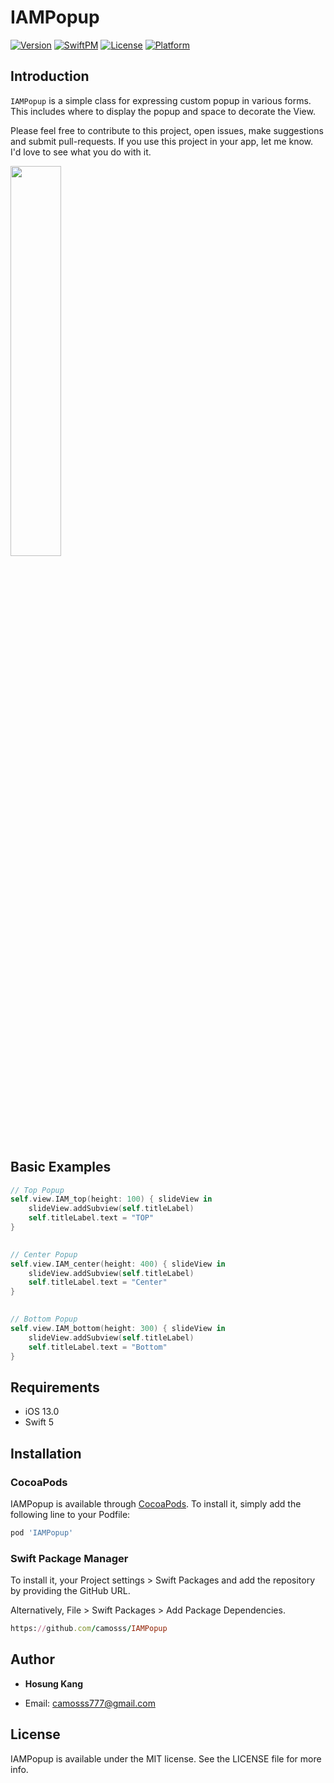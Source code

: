 # IAMPopup

[![Version](https://img.shields.io/cocoapods/v/IAMPopup.svg?style=flat)](https://cocoapods.org/pods/IAMPopup)
[![SwiftPM](https://img.shields.io/badge/SPM-supported-DE5C43.svg?style=flat)](https://swift.org/package-manager/)
[![License](https://img.shields.io/cocoapods/l/IAMPopup.svg?style=flat)](https://cocoapods.org/pods/IAMPopup)
[![Platform](https://img.shields.io/cocoapods/p/IAMPopup.svg?style=flat)](https://cocoapods.org/pods/IAMPopup)


## Introduction

`IAMPopup` is a simple class for expressing custom popup in various forms. This includes where to display the popup and space to decorate the View.

Please feel free to contribute to this project, open issues, make suggestions and submit pull-requests. If you use this project in your app, let me know. I'd love to see what you do with it.


<img src = "https://user-images.githubusercontent.com/93528918/149862217-62946646-4c47-47d6-a4d9-e4341610957c.gif" width="40%" height="40%">


## Basic Examples

```swift
// Top Popup
self.view.IAM_top(height: 100) { slideView in
    slideView.addSubview(self.titleLabel)
    self.titleLabel.text = "TOP"
}

 
// Center Popup  
self.view.IAM_center(height: 400) { slideView in
    slideView.addSubview(self.titleLabel)
    self.titleLabel.text = "Center"
}

   
// Bottom Popup 
self.view.IAM_bottom(height: 300) { slideView in
    slideView.addSubview(self.titleLabel)
    self.titleLabel.text = "Bottom"
}

```



## Requirements

- iOS 13.0
- Swift 5


## Installation

### CocoaPods

IAMPopup is available through [CocoaPods](https://cocoapods.org). To install
it, simply add the following line to your Podfile:

```ruby
pod 'IAMPopup'
```

### Swift Package Manager

To install it, your Project settings > Swift Packages and add the repository by providing the GitHub URL.

Alternatively, File > Swift Packages > Add Package Dependencies.

```ruby
https://github.com/camosss/IAMPopup
```

## Author

- **Hosung Kang**

- Email: camosss777@gmail.com


## License

IAMPopup is available under the MIT license. See the LICENSE file for more info.
